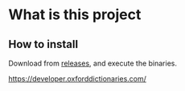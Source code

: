 
# What is this project


## How to install
Download from [releases](https://github.com/barnabasszabo/os-menubar-english-dicrionary/releases), and execute the binaries.
  
https://developer.oxforddictionaries.com/
